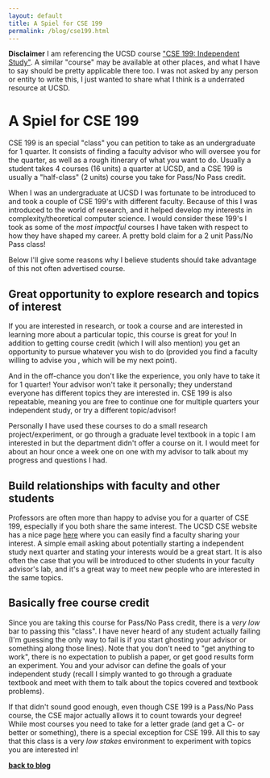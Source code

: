 ```yaml
---
layout: default 
title: A Spiel for CSE 199 
permalink: /blog/cse199.html
---
```


**Disclaimer** I am referencing the UCSD course ["CSE 199: Independent Study"](https://cse.ucsd.edu/undergraduate/courses/course-descriptions/cse199-independent-study-undergraduates). A similar "course" may be available at other places, and what I have to say should be pretty applicable there too. I was not asked by any person or entity to write this, I just wanted to share what I think is a underrated resource at UCSD.

# A Spiel for CSE 199

CSE 199 is an special "class" you can petition to take as an undergraduate for 1 quarter. It consists of finding a faculty advisor who will oversee you for the quarter, as well as a rough itinerary of what you want to do. Usually a student takes 4 courses (16 units) a quarter at UCSD, and a CSE 199 is usually a "half-class" (2 units) course you take for Pass/No Pass credit.

When I was an undergraduate at UCSD I was fortunate to be introduced to and took a couple of CSE 199's with different faculty. Because of this I was introduced to the world of research, and it helped develop my interests in complexity/theoretical computer science. I would consider these 199's I took as some of the *most impactful* courses I have taken with respect to how they have shaped my career. A pretty bold claim for a 2 unit Pass/No Pass class!

Below I'll give some reasons why I believe students should take advantage of this not often advertised course.

## Great opportunity to explore research and topics of interest

If you are interested in research, or took a course and are interested in learning more about a particular topic, this course is great for you! In addition to getting course credit (which I will also mention) you get an opportunity to pursue whatever you wish to do (provided you find a faculty willing to advise you , which will be my next point).

And in the off-chance you don't like the experience, you only have to take it for 1 quarter! Your advisor won't take it personally; they understand everyone has different topics they are interested in. CSE 199 is also repeatable, meaning you are free to continue one for multiple quarters your independent study, or try a different topic/advisor!

Personally I have used these courses to do a small research project/experiment, or go through a graduate level textbook in a topic I am interested in but the department didn't offer a course on it. I would meet for about an hour once a week one on one with my advisor to talk about my progress and questions I had.

## Build relationships with faculty and other students

Professors are often more than happy to advise you for a quarter of CSE 199, especially if you both share the same interest. The UCSD CSE website has a nice page [here](https://cse.ucsd.edu/research) where you can easily find a faculty sharing your interest. A simple email asking about potentially starting a independent study next quarter and stating your interests would be a great start.  It is also often the case that you will be introduced to other students in your faculty advisor's lab, and it's a great way to meet new people who are interested in the same topics.

## Basically free course credit
Since you are taking this course for Pass/No Pass credit, there is a *very low* bar to passing this "class". I have never heard of any student actually failing (I'm guessing the only way to fail is if you start ghosting your advisor or something along those lines). Note that you don't need to "get anything to work", there is no expectation to publish a paper, or get good results form an experiment. You and your advisor can define the goals of your independent study (recall I simply wanted to go through a graduate textbook and meet with them to talk about the topics covered and textbook problems).

If that didn't sound good enough, even though CSE 199 is a Pass/No Pass course, the CSE major actually allows it to count towards your degree! While most courses you need to take for a letter grade (and get a C- or better or something), there is a special exception for CSE 199. All this to say that this class is a very *low stakes* environment to experiment with topics you are interested in!


**[back to blog](/blog.html)**